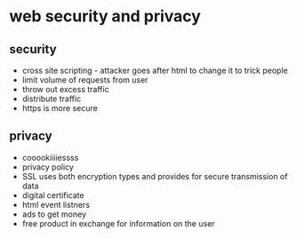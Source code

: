 # web security and privacy

## security
- cross site scripting - attacker goes after html to change it to trick people
- limit volume of requests from user
- throw out excess traffic
- distribute traffic 
- https is more secure 

## privacy
- cooookiiiiessss
- privacy policy
- SSL uses both encryption types and provides for secure transmission of data 
- digital certificate 
- html event listners
- ads to get money
- free product in exchange for information on the user 